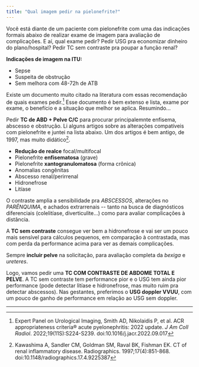 ```yaml
---
title: "Qual imagem pedir na pielonefrite?"
---
```


Você está diante de um paciente com pielonefrite com uma das indicações formais abaixo de realizar exame de imagem para avaliação de complicações. E aí, qual exame pedir? Pedir USG pra economizar dinheiro do plano/hospital? Pedir TC sem contraste pra poupar a função renal?

**Indicações de imagem na ITU:**

- Sepse
- Suspeita de obstrução
- Sem melhora com 48-72h de ATB

Existe um documento muito citado na literatura com essas recomendação de quais exames pedir.[^1] Esse documento é bem extenso e lista, exame por exame, o benefício e a situação que melhor se aplica. Resumindo...

Pedir **TC de ABD + Pelve C/C** para procurar principalemnte enfisema, abscesso e obstrução. Li alguns artigos sobre as alterações compatíveis com pielonefrite e juntei na lista abaixo. Um dos artigos é bem antigo, de 1997, mas muito didático[^1997].

- **Redução de realce** focal/multifocal
- Pielonefrite **enfisematosa** (grave)
- Pielonefrite **xantogranulomatosa** (forma crônica)
- Anomalias congênitas
- Abscesso renal/perirrenal
- Hidronefrose
- Litíase

O contraste amplia a sensibilidade pra *ABSCESSOS*, alterações no *PARÊNQUIMA*, e achados extrarrenais -- tanto na busca de diagnósticos diferenciais (colelitíase, diverticulite...) como para avaliar complicações à distância.

A **TC sem contraste** consegue ver bem a hidronefrose e vai ser um pouco mais sensível para cálculos pequenos, em comparação à contrastada, mas com perda da performance acima para ver as demais complicações.

Sempre **incluir pelve** na solicitação, para avaliação completa da *bexiga* e *ureteres*.

Logo, vamos pedir uma **TC COM CONTRASTE DE ABDOME TOTAL E PELVE**. A TC sem contraste tem performance pior e o USG tem ainda pior performance (pode detectar litíase e hidronefrose, mas muito ruim pra detectar abscessos). Nas gestantes, preferimos o **USG doppler VVUU**, com um pouco de ganho de performance em relação ao USG sem doppler.

--- 

[^1]: Expert Panel on Urological Imaging, Smith AD, Nikolaidis P, et al. ACR appropriateness criteria® acute pyelonephritis: 2022 update. _J Am Coll Radiol_. 2022;19(11S):S224-S239. doi:10.1016/j.jacr.2022.09.017

[^1997]: Kawashima A, Sandler CM, Goldman SM, Raval BK, Fishman EK. CT of renal inflammatory disease. Radiographics. 1997;17(4):851-868. doi:10.1148/radiographics.17.4.9225387